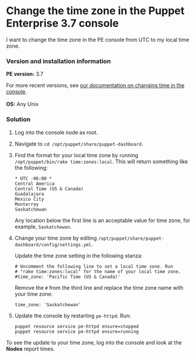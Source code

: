 # Change the time zone in the Puppet Enterprise 3.7 console
<p>I want to change the time zone in the PE console from UTC to my local time zone.</p>
<h3 id="version-and-installation-information">Version and installation information</h3>
<p><strong>PE version:</strong> 3.7</p>
<p>For more recent versions, see <a href="https://puppet.com/docs/pe/latest/config_console.html#configure_the_pe_console_and_console_services">our documentation on changing time in the console</a>.<br> <br> <strong>OS:</strong> Any Unix</p>
<h3 id="solution">Solution</h3>
<ol style="list-style-type: decimal;">
<li>
<p>Log into the console node as root.</p>
</li>
<li>
<p>Navigate to <code>cd /opt/puppet/share/puppet-dashboard</code>.</p>
</li>
<li>
<p>Find the format for your local time zone by running <code>/opt/puppet/bin/rake time:zones:local</code>. This will return something like the following:</p>
<p><code>* UTC -06:00 *</code><br> <code>Central America</code><br> <code>Central Time (US &amp; Canada)</code><br> <code>Guadalajara</code><br> <code>Mexico City</code><br> <code>Monterrey</code><br> <code>Saskatchewan</code></p>
<p>Any location below the first line is an acceptable value for time zone, for example, <code>Saskatchewan</code>.</p>
</li>
<li>
<p>Change your time zone by editing <code>/opt/puppet/share/puppet-dashboard/config/settings.yml</code>.</p>
<p>Update the time zone setting in the following stanza:</p>
<p><code># Uncomment the following line to set a local time zone. Run</code><br> <code># "rake time:zones:local" for the name of your local time zone.</code><br> <code>#time_zone: 'Pacific Time (US &amp; Canada)'</code></p>
<p>Remove the <code>#</code> from the third line and replace the time zone name with your time zone:</p>
<p><code>time_zone: 'Saskatchewan'</code></p>
</li>
<li>
<p>Update the console by restarting <code>pe-httpd</code>. Run:</p>
<p><code>puppet resource service pe-httpd ensure=stopped</code><br> <code>puppet resource service pe-httpd ensure=running</code></p>
</li>
</ol>
<p>To see the update to your time zone, log into the console and look at the <strong>Nodes</strong> report times.</p>
